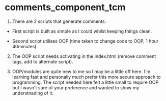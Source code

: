# comments_component_tcm

1. There are 2 scripts that generate comments:

- First script is built as simple as I could whilst keeping things clean.
	
- Second script utilises OOP (time taken to change code to OOP, 1 hour 40minutes).
      
2. The OOP script needs activating in the index.html (remove comment tags, add to alternate script).
  
3. OOP/modules are quite new to me so I may be a little off here. I'm learning fast and personally
    much prefer this more secure approach to programming. The script needed here felt a little 
    small to require OOP but I wasn't sure of your preference and wanted to show my understnading 
    of it.
